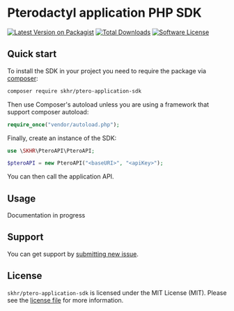 # Pterodactyl application PHP SDK
[![Latest Version on Packagist][ico-version]][link-packagist]
[![Total Downloads][ico-downloads]][link-downloads]
[![Software License][ico-license]](LICENSE.md)

## Quick start

To install the SDK in your project you need to require the package via [composer](http://getcomposer.org):

```bash
composer require skhr/ptero-application-sdk
```

Then use Composer's autoload unless you are using a framework that support composer autoload:

```php
require_once("vendor/autoload.php");
```

Finally, create an instance of the SDK:

```php
use \SKHR\PteroAPI\PteroAPI;

$pteroAPI = new PteroAPI("<baseURI>", "<apiKey>");
```

You can then call the application API.

## Usage

Documentation in progress

## Support

You can get support by [submitting new issue](https://github.com/Loyto-SKHR/ptero-application-sdk/issues/new).

## License

`skhr/ptero-application-sdk` is licensed under the MIT License (MIT). 
Please see the [license file](LICENSE.md) for more information.

[ico-version]: https://img.shields.io/packagist/v/skhr/ptero-application-sdk.svg
[ico-downloads]: https://img.shields.io/packagist/dt/skhr/ptero-application-sdk.svg
[ico-license]: https://img.shields.io/badge/license-MIT-green.svg

[link-packagist]: https://packagist.org/packages/skhr/ptero-application-sdk
[link-downloads]: https://packagist.org/packages/skhr/ptero-application-sdk
